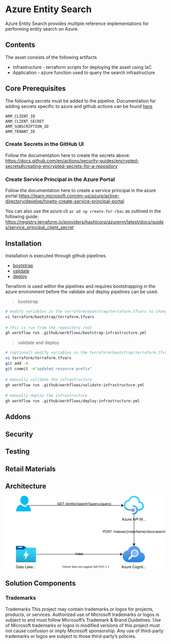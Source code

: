 <!-- ABOUT THE PROJECT -->
# Azure Entity Search

Azure Entity Search provides multiple reference implementations for performing entity search on Azure.

## Contents

The asset consists of the following artifacts

* Infrastructure - terraform scripts for deploying the asset using IaC [](/terraform)
* Application - azure function used to query the search infrastructure [](/app)

## Core Prerequisites

The following secrets must be added to the pipeline. Documentation for adding secrets specific to azure and github actions can be found [here](https://registry.terraform.io/providers/hashicorp/azurerm/latest/docs/guides/service_principal_client_secret)

```
ARM_CLIENT_ID
ARM_CLIENT_SECRET
ARM_SUBSCRIPTION_ID 
ARM_TENANT_ID
```

### Create Secrets in the GitHub UI

Follow the documentation here to create the secrets above: https://docs.github.com/en/actions/security-guides/encrypted-secrets#creating-encrypted-secrets-for-a-repository

### Create Service Principal in the Azure Portal

Follow the documentation here to create a service principal in the azure portal https://learn.microsoft.com/en-us/azure/active-directory/develop/howto-create-service-principal-portal

You can also use the azure cli `az ad sp create-for-rbac` as outlined in the following guide: https://registry.terraform.io/providers/hashicorp/azurerm/latest/docs/guides/service_principal_client_secret

## Installation

Installation is executed through github pipelines. 

* [bootstrap](.github/workflows/bootstrap-infrastructure.yml)
* [validate](.github/workflows/validate-infrastructure.yml)
* [deploy](.github/workflows/deploy-infrastructure.yml)

Terraform is used within the pipelines and requires bootstrapping in the azure environment before the validate and deploy pipelines can be used. 

> bootstrap

```bash
# modify variables in the terraform/bootstrap/terraform.tfvars to change, for example, the resource prefix
vi terraform/bootstrap/terraform.tfvars

# this is run from the repository root
gh workflow run .github/workflows/bootstrap-infrastructure.yml
```

> validate and deploy

```bash
# (optional) modify variables in the terraform/bootstrap/terraform.tfvars to change, for example, the resource prefix
vi terraform/terraform.tfvars
git add -A
git commit -m"updated resource prefix"

# manually validate the infrastructure
gh workflow run .github/workflows/validate-infrastructure.yml

# manually deploy the infrastructure
gh workflow run .github/workflows/deploy-infrastructure.yml
```

## Addons

## Security

## Testing

## Retail Materials

## Architecture

![](docs/images/reference-architecture.drawio.svg)

## Solution Components

### Trademarks

Trademarks This project may contain trademarks or logos for projects, products, or services. Authorized use of Microsoft trademarks or logos is subject to and must follow Microsoft’s Trademark & Brand Guidelines. Use of Microsoft trademarks or logos in modified versions of this project must not cause confusion or imply Microsoft sponsorship. Any use of third-party trademarks or logos are subject to those third-party’s policies.
